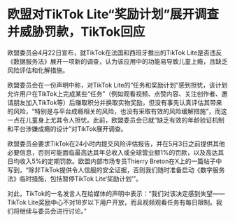 # 欧盟对TikTok Lite“奖励计划”展开调查并威胁罚款，TikTok回应

欧盟委员会4月22日宣布，就TikTok在法国和西班牙推出的TikTok
Lite是否违反《数据服务法》展开一项新的调查，认为该应用中的功能易导致儿童上瘾，且缺乏风险评估和化解措施。

欧盟委员会在一份声明中称，对TikTok
Lite的“任务和奖励计划”感到担忧，该计划允许用户在TikTok上完成某些“任务”（例如观看视频、点赞内容、关注创作者、邀请朋友加入TikTok等）后赚取积分并换取实物奖励，但没有事先认真评估其带来的风险，“特别是与平台成瘾相关的风险，也没有采取有效的风险缓解措施”，而这一点在儿童身上尤其令人担忧。此前，欧盟委员会已就“缺乏有效的年龄验证机制和平台涉嫌成瘾的设计”对TikTok展开调查。

欧盟委员会要求TikTok在24小时内提交风险评估报告，并在5月3日之前提供其他必要信息，否则可能面临最高达其年总收入或全球营业额1%的罚款，以及高达其日均收入5%的定期罚款。欧盟内部市场专员Thierry
Breton在X上的一篇帖子中写到，“除非TikTok提供令人信服的安全证据，否则我们随时准备启动《数字服务法》临时措施，包括暂停TikTok
Lite‘奖励计划’”。

对此，TikTok的一名发言人在给媒体的声明中表示：“我们对该决定感到失望——TikTok
Lite奖励中心不对18岁以下用户开放，而且视频观看任务有每日限制。我们将继续与委员会进行讨论。”

